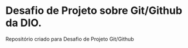 # Desafio de Projeto sobre Git/Github da DIO.
Repositório criado para Desafio de Projeto Git/Github 
